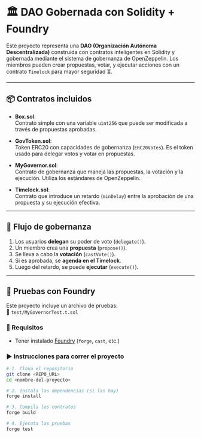 # 🏛️ DAO Gobernada con Solidity + Foundry

Este proyecto representa una **DAO (Organización Autónoma Descentralizada)** construida con contratos inteligentes en Solidity y gobernada mediante el sistema de gobernanza de OpenZeppelin. Los miembros pueden crear propuestas, votar, y ejecutar acciones con un contrato `Timelock` para mayor seguridad ⏳.

---

## 📦 Contratos incluidos

- **Box.sol**:  
  Contrato simple con una variable `uint256` que puede ser modificada a través de propuestas aprobadas.

- **GovToken.sol**:  
  Token ERC20 con capacidades de gobernanza (`ERC20Votes`). Es el token usado para delegar votos y votar en propuestas.

- **MyGovernor.sol**:  
  Contrato de gobernanza que maneja las propuestas, la votación y la ejecución. Utiliza los estándares de OpenZeppelin.

- **Timelock.sol**:  
  Contrato que introduce un retardo (`minDelay`) entre la aprobación de una propuesta y su ejecución efectiva.

---

## 🧠 Flujo de gobernanza

1. Los usuarios **delegan** su poder de voto (`delegate()`).
2. Un miembro crea una **propuesta** (`propose()`).
3. Se lleva a cabo la **votación** (`castVote()`).
4. Si es aprobada, se **agenda en el Timelock**.
5. Luego del retardo, se puede **ejecutar** (`execute()`).

---

## 🧪 Pruebas con Foundry

Este proyecto incluye un archivo de pruebas:  
📁 `test/MyGovernorTest.t.sol`

### 🔧 Requisitos

- Tener instalado [Foundry](https://book.getfoundry.sh/getting-started/installation) (`forge`, `cast`, etc.)

### ▶️ Instrucciones para correr el proyecto

```bash
# 1. Clona el repositorio
git clone <REPO_URL>
cd <nombre-del-proyecto>

# 2. Instala las dependencias (si las hay)
forge install

# 3. Compila los contratos
forge build

# 4. Ejecuta las pruebas
forge test

